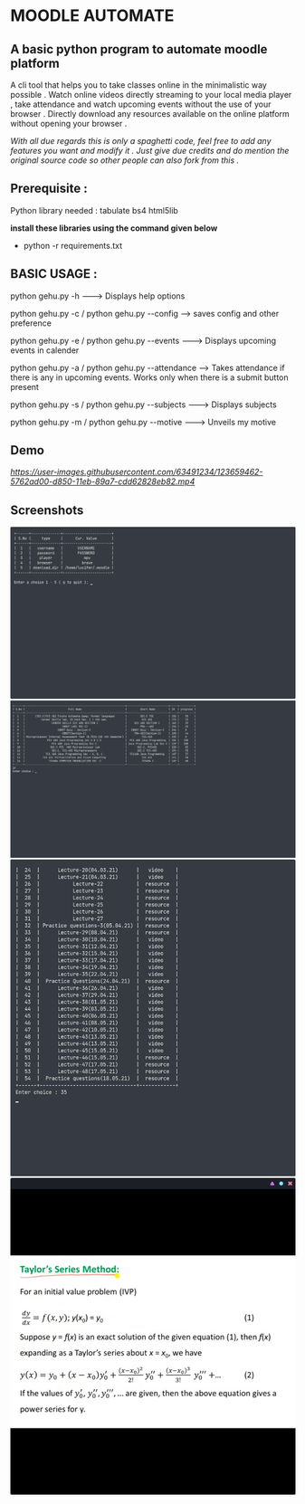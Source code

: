 # MOODLE AUTOMATE

## A basic python program to automate moodle platform 

A cli tool that helps you to take classes online in the minimalistic way possible . 
Watch online videos directly streaming to your local media player , take attendance and watch upcoming events without the use of your browser .
Directly download any resources available on the online platform without opening your browser .

*With all due regards this is only a spaghetti code, feel free to add any features you want and modify it . Just give due credits and do mention the original source code so other people can also fork from this .*

## Prerequisite :

Python library needed :
tabulate 
bs4
html5lib

**install these libraries using the command given below**
- python -r requirements.txt

## BASIC USAGE :

python gehu.py -h ---> Displays help options

python gehu.py -c / python gehu.py --config  --> saves config and other preference

python gehu.py -e / python gehu.py --events ---> Displays upcoming events in calender 

python gehu.py -a / python gehu.py --attendance --> Takes attendance if there is any in upcoming events. Works only when there is a submit button present

python gehu.py -s / python gehu.py --subjects ---> Displays subjects 

python gehu.py -m / python gehu.py --motive ---> Unveils my motive 

## Demo
*https://user-images.githubusercontent.com/63491234/123659462-5762ad00-d850-11eb-89a7-cdd62828eb82.mp4*

## Screenshots
![Config](/Screenshots/config.png)
![Subjects](/Screenshots/subjects.png)
![Topics](/Screenshots/topics.png)
![Mpv-spawned](/Screenshots/mpv.png)
